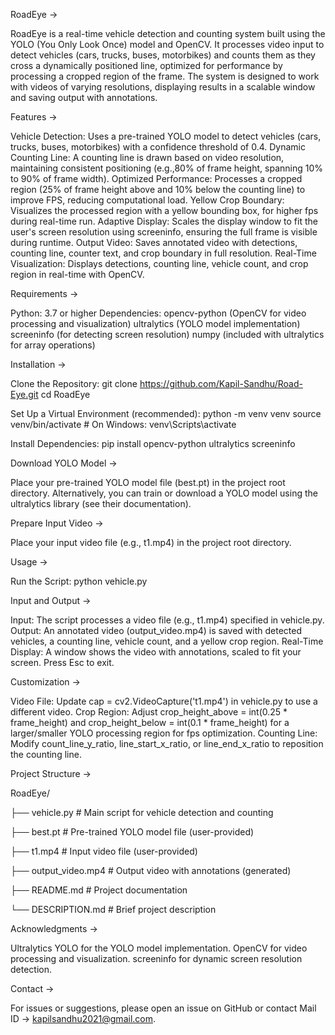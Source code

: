 RoadEye ->

RoadEye is a real-time vehicle detection and counting system built using the YOLO (You Only Look Once) model and OpenCV. It processes video input to detect vehicles (cars, trucks, buses, motorbikes) and counts them as they cross a dynamically positioned line, optimized for performance by processing a cropped region of the frame. The system is designed to work with videos of varying resolutions, displaying results in a scalable window and saving output with annotations.


Features ->

Vehicle Detection: Uses a pre-trained YOLO model to detect vehicles (cars, trucks, buses, motorbikes) with a confidence threshold of 0.4.
Dynamic Counting Line: A counting line is drawn based on video resolution, maintaining consistent positioning (e.g.,80% of frame height, spanning 10% to 90% of frame width).
Optimized Performance: Processes a cropped region (25% of frame height above and 10% below the counting line) to improve FPS, reducing computational load.
Yellow Crop Boundary: Visualizes the processed region with a yellow bounding box, for higher fps during real-time run.
Adaptive Display: Scales the display window to fit the user's screen resolution using screeninfo, ensuring the full frame is visible during runtime.
Output Video: Saves annotated video with detections, counting line, counter text, and crop boundary in full resolution.
Real-Time Visualization: Displays detections, counting line, vehicle count, and crop region in real-time with OpenCV.


Requirements ->

Python: 3.7 or higher
Dependencies:
opencv-python (OpenCV for video processing and visualization)
ultralytics (YOLO model implementation)
screeninfo (for detecting screen resolution)
numpy (included with ultralytics for array operations)


Installation ->

Clone the Repository:
git clone https://github.com/Kapil-Sandhu/Road-Eye.git
cd RoadEye

Set Up a Virtual Environment (recommended):
python -m venv venv
source venv/bin/activate  # On Windows: venv\Scripts\activate

Install Dependencies:
pip install opencv-python ultralytics screeninfo


Download YOLO Model ->

Place your pre-trained YOLO model file (best.pt) in the project root directory. Alternatively, you can train or download a YOLO model using the ultralytics library (see their documentation).


Prepare Input Video ->

Place your input video file (e.g., t1.mp4) in the project root directory.


Usage ->

Run the Script:
python vehicle.py


Input and Output ->

Input: The script processes a video file (e.g., t1.mp4) specified in vehicle.py.
Output: An annotated video (output_video.mp4) is saved with detected vehicles, a counting line, vehicle count, and a yellow crop region.
Real-Time Display: A window shows the video with annotations, scaled to fit your screen. Press Esc to exit.


Customization ->

Video File: Update cap = cv2.VideoCapture('t1.mp4') in vehicle.py to use a different video.
Crop Region: Adjust crop_height_above = int(0.25 * frame_height) and crop_height_below = int(0.1 * frame_height) for a larger/smaller YOLO processing region for fps optimization.
Counting Line: Modify count_line_y_ratio, line_start_x_ratio, or line_end_x_ratio to reposition the counting line.


Project Structure ->

RoadEye/

├── vehicle.py         # Main script for vehicle detection and counting

├── best.pt            # Pre-trained YOLO model file (user-provided)

├── t1.mp4             # Input video file (user-provided)

├── output_video.mp4   # Output video with annotations (generated)

├── README.md          # Project documentation

└── DESCRIPTION.md     # Brief project description


Acknowledgments ->

Ultralytics YOLO for the YOLO model implementation.
OpenCV for video processing and visualization.
screeninfo for dynamic screen resolution detection.


Contact ->

For issues or suggestions, please open an issue on GitHub or contact 
Mail ID -> kapilsandhu2021@gmail.com.
